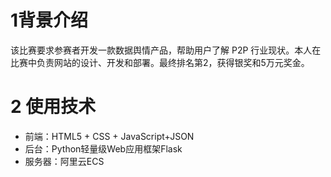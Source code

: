 # 1背景介绍
该比赛要求参赛者开发一款数据舆情产品，帮助用户了解 P2P 行业现状。本人在比赛中负责网站的设计、开发和部署。最终排名第2，获得银奖和5万元奖金。

# 2 使用技术
* 前端：HTML5 + CSS + JavaScript+JSON<br>
* 后台：Python轻量级Web应用框架Flask<br>
* 服务器：阿里云ECS<br>
